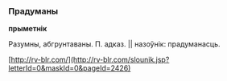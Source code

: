 ### Прадуманы
**прыметнік**

Разумны, абгрунтаваны. П. адказ. || назоўнік: прадуманасць.

<a rel="author">[http://rv-blr.com/](http://rv-blr.com/slounik.jsp?letterId=0&maskId=0&pageId=2426)</a>
